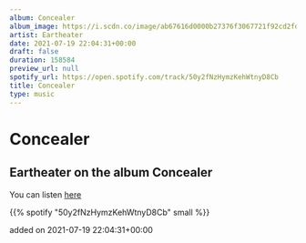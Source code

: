 ```yaml
---
album: Concealer
album_image: https://i.scdn.co/image/ab67616d0000b27376f3067721f92cd2fd51bb4d
artist: Eartheater
date: 2021-07-19 22:04:31+00:00
draft: false
duration: 158584
preview_url: null
spotify_url: https://open.spotify.com/track/50y2fNzHymzKehWtnyD8Cb
title: Concealer
type: music
---
```



# Concealer

## Eartheater on the album Concealer

You can listen [here](https://open.spotify.com/track/50y2fNzHymzKehWtnyD8Cb)

{{% spotify "50y2fNzHymzKehWtnyD8Cb" small %}}

added on 2021-07-19 22:04:31+00:00
